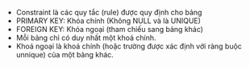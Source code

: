 - Constraint là các quy tắc (rule) được quy định cho bảng
- PRIMARY KEY: Khóa chính (Không NULL và là UNIQUE)
- FOREIGN KEY: Khóa ngoại (tham chiếu sang bảng khác)
- Mỗi bảng chỉ có duy nhất một khoá chính.
- Khoá ngoại là khoá chính (hoặc trường được xác định với ràng buộc unnique) của một bảng khác.
